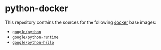 python-docker
=============

This repository contains the sources for the following [docker](https://docker.io) base images:
- [`google/python`](/base)
- [`google/python-runtime`](/runtime)
- [`google/python-hello`](/app)
